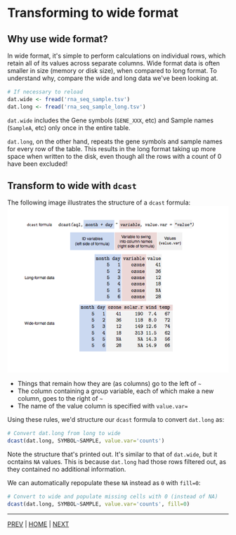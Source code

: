 # Transforming to wide format

## Why use wide format?

In wide format, it's simple to perform calculations on individual rows,
which retain all of its values across separate columns. Wide format data is often
smaller in size (memory or disk size), when compared to long format. To understand why, compare the wide and long data we've been looking at.

```R
# If necessary to reload
dat.wide <- fread('rna_seq_sample.tsv')
dat.long <- fread('rna_seq_sample_long.tsv')
```

`dat.wide` includes the Gene symbols (`GENE_XXX`, etc) and Sample names (`SampleA`, etc) only once in the entire table.

`dat.long`, on the other hand, repeats the gene symbols and sample names for every row of the table. This results in the long format taking up more space when written to the disk, even though all the rows with a count of 0 have been excluded!

## Transform to wide with `dcast`
The following image illustrates the structure of a `dcast` formula:
![](../dcast-illustration.png)

* Things that remain how they are (as columns) go to the left of `~`
* The column containing a group variable, each of which make a new column, goes to the right of `~`
* The name of the value column is specified with `value.var=`

Using these rules, we'd structure our `dcast` formula to convert `dat.long` as:

```R
# Convert dat.long from long to wide
dcast(dat.long, SYMBOL~SAMPLE, value.var='counts')
```

Note the structure that's printed out. It's similar to that of `dat.wide`, but it ocntains `NA` values.
This is because `dat.long` had those rows filtered out, as they contained no additional information.

We can automatically repopulate these `NA` instead as `0` with `fill=0`:

```R
# Convert to wide and populate missing cells with 0 (instead of NA)
dcast(dat.long, SYMBOL~SAMPLE, value.var='counts', fill=0)
```

---

[PREV](A.md) | [HOME](/README.md) | [NEXT](/07_aggregation_by_groups/README.md)
